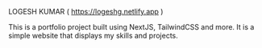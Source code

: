 LOGESH KUMAR  ( https://logeshg.netlify.app )

This is a portfolio project built using NextJS, TailwindCSS and more. It is a simple website that displays my skills and projects.
